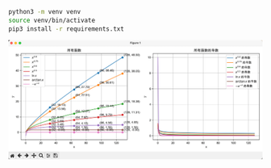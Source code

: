 ```bash
python3 -m venv venv
source venv/bin/activate
pip3 install -r requirements.txt
```

![alt text](image.png)